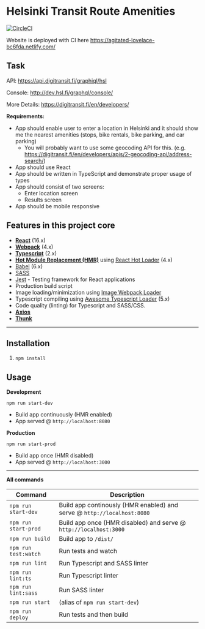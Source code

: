 # Helsinki Transit Route Amenities

[![CircleCI](https://circleci.com/gh/vygandas/helsinki-transit-route-amenities-react-typescript-graphql/tree/master.svg?style=svg)](https://circleci.com/gh/vygandas/helsinki-transit-route-amenities-react-typescript-graphql/tree/master)

Website is deployed with CI here https://agitated-lovelace-bc6fda.netlify.com/ 

## Task

API: https://api.digitransit.fi/graphiql/hsl

Console: http://dev.hsl.fi/graphql/console/ 

More Details: https://digitransit.fi/en/developers/
 
**Requirements:**

- App should enable user to enter a location in Helsinki and it should show me the nearest amenities (stops, bike rentals, bike parking, and car parking)
  - You will probably want to use some geocoding API for this. 
    (e.g. https://digitransit.fi/en/developers/apis/2-geocoding-api/address-search/) 
- App should use React
- App should be written in TypeScript and demonstrate proper usage of types 
- App should consist of two screens:
  - Enter location screen
  - Results screen
- App should be mobile responsive


## Features in this project core

* **[React](https://facebook.github.io/react/)** (16.x)
* **[Webpack](https://webpack.js.org/)** (4.x)
* **[Typescript](https://www.typescriptlang.org/)** (2.x)
* **[Hot Module Replacement (HMR)](https://webpack.js.org/concepts/hot-module-replacement/)** using [React Hot Loader](https://github.com/gaearon/react-hot-loader) (4.x)
* [Babel](http://babeljs.io/) (6.x)
* [SASS](http://sass-lang.com/)
* [Jest](https://facebook.github.io/jest/) - Testing framework for React applications
* Production build script
* Image loading/minimization using [Image Webpack Loader](https://github.com/tcoopman/image-webpack-loader)
* Typescript compiling using [Awesome Typescript Loader](https://github.com/s-panferov/awesome-typescript-loader) (5.x)
* Code quality (linting) for Typescript and SASS/CSS.
* **[Axios](https://github.com/axios/axios)**
* **[Thunk](https://github.com/reduxjs/redux-thunk)**
---

## Installation
1. `npm install`

## Usage
**Development**

`npm run start-dev`

* Build app continuously (HMR enabled)
* App served @ `http://localhost:8080` 

**Production**

`npm run start-prod`

* Build app once (HMR disabled)
* App served @ `http://localhost:3000`

---

**All commands**

Command | Description
--- | ---
`npm run start-dev` | Build app continously (HMR enabled) and serve @ `http://localhost:8080`
`npm run start-prod` | Build app once (HMR disabled) and serve @ `http://localhost:3000`
`npm run build` | Build app to `/dist/` 
`npm run test:watch` | Run tests and watch
`npm run lint` | Run Typescript and SASS linter
`npm run lint:ts` | Run Typescript linter
`npm run lint:sass` | Run SASS linter
`npm run start` | (alias of `npm run start-dev`)
`npm run deploy` | Run tests and then build

